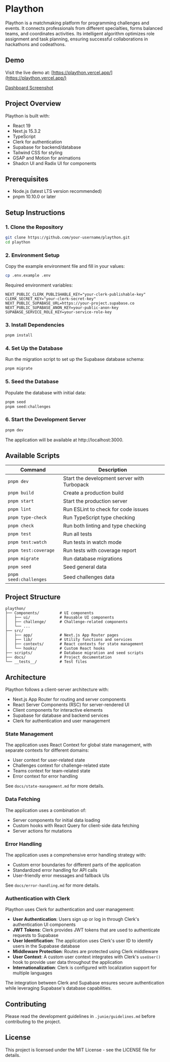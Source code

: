 # Plaython

Plaython is a matchmaking platform for programming challenges and events. It connects professionals from different specialties, forms balanced teams, and coordinates activities. Its intelligent algorithm optimizes role assignment and task planning, ensuring successful collaborations in hackathons and codeathons.

## Demo

Visit the live demo at: [https://plaython.vercel.app/](https://plaython.vercel.app/)

[Dashboard Screenshot](public/welcome.png)

## Project Overview

Plaython is built with:
- React 19
- Next.js 15.3.2
- TypeScript
- Clerk for authentication
- Supabase for backend/database
- Tailwind CSS for styling
- GSAP and Motion for animations
- Shadcn UI and Radix UI for components

## Prerequisites

- Node.js (latest LTS version recommended)
- pnpm 10.10.0 or later

## Setup Instructions

### 1. Clone the Repository

```bash
git clone https://github.com/your-username/plaython.git
cd plaython
```

### 2. Environment Setup

Copy the example environment file and fill in your values:

```bash
cp .env.example .env
```

Required environment variables:
```
NEXT_PUBLIC_CLERK_PUBLISHABLE_KEY="your-clerk-publishable-key"
CLERK_SECRET_KEY="your-clerk-secret-key"
NEXT_PUBLIC_SUPABASE_URL=https://your-project.supabase.co
NEXT_PUBLIC_SUPABASE_ANON_KEY=your-public-anon-key
SUPABASE_SERVICE_ROLE_KEY=your-service-role-key
```

### 3. Install Dependencies

```bash
pnpm install
```

### 4. Set Up the Database

Run the migration script to set up the Supabase database schema:

```bash
pnpm migrate
```

### 5. Seed the Database

Populate the database with initial data:

```bash
pnpm seed
pnpm seed:challenges
```

### 6. Start the Development Server

```bash
pnpm dev
```

The application will be available at http://localhost:3000.

## Available Scripts

| Command | Description |
|---------|-------------|
| `pnpm dev` | Start the development server with Turbopack |
| `pnpm build` | Create a production build |
| `pnpm start` | Start the production server |
| `pnpm lint` | Run ESLint to check for code issues |
| `pnpm type-check` | Run TypeScript type checking |
| `pnpm check` | Run both linting and type checking |
| `pnpm test` | Run all tests |
| `pnpm test:watch` | Run tests in watch mode |
| `pnpm test:coverage` | Run tests with coverage report |
| `pnpm migrate` | Run database migrations |
| `pnpm seed` | Seed general data |
| `pnpm seed:challenges` | Seed challenges data |

## Project Structure

```
plaython/
├── Components/         # UI components
│   ├── ui/             # Reusable UI components
│   ├── challenge/      # Challenge-related components
│   └── ...
├── src/
│   ├── app/            # Next.js App Router pages
│   ├── lib/            # Utility functions and services
│   ├── contexts/       # React contexts for state management
│   └── hooks/          # Custom React hooks
├── scripts/            # Database migration and seed scripts
├── docs/               # Project documentation
└── __tests__/          # Test files
```

## Architecture

Plaython follows a client-server architecture with:
- Next.js App Router for routing and server components
- React Server Components (RSC) for server-rendered UI
- Client components for interactive elements
- Supabase for database and backend services
- Clerk for authentication and user management

### State Management

The application uses React Context for global state management, with separate contexts for different domains:
- User context for user-related state
- Challenges context for challenge-related state
- Teams context for team-related state
- Error context for error handling

See `docs/state-management.md` for more details.

### Data Fetching

The application uses a combination of:
- Server components for initial data loading
- Custom hooks with React Query for client-side data fetching
- Server actions for mutations

### Error Handling

The application uses a comprehensive error handling strategy with:
- Custom error boundaries for different parts of the application
- Standardized error handling for API calls
- User-friendly error messages and fallback UIs

See `docs/error-handling.md` for more details.

### Authentication with Clerk

Plaython uses Clerk for authentication and user management:

- **User Authentication**: Users sign up or log in through Clerk's authentication UI components
- **JWT Tokens**: Clerk provides JWT tokens that are used to authenticate requests to Supabase
- **User Identification**: The application uses Clerk's user ID to identify users in the Supabase database
- **Middleware Protection**: Routes are protected using Clerk middleware
- **User Context**: A custom user context integrates with Clerk's `useUser()` hook to provide user data throughout the application
- **Internationalization**: Clerk is configured with localization support for multiple languages

The integration between Clerk and Supabase ensures secure authentication while leveraging Supabase's database capabilities.

## Contributing

Please read the development guidelines in `.junie/guidelines.md` before contributing to the project.

## License

This project is licensed under the MIT License - see the LICENSE file for details.
